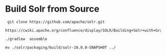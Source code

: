 # Build Solr from Source

```
 git clone https://github.com/apache/solr.git
 ```

```
https://cwiki.apache.org/confluence/display/SOLR/Building+Solr+with+Gradle
```

```
./gradlew  assemble
```

```
mv ./solr/packaging/build/solr-10.0.0-SNAPSHOT ../
```

